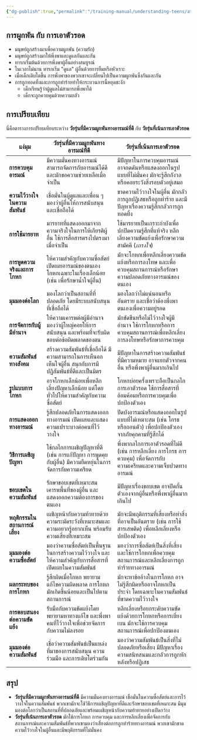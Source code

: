 ```yaml
---
{"dg-publish":true,"permalink":"/training-manual/understanding-teens/attachment-thai/"}
---
```


## การผูกพัน กับ การเอาตัวรอด

- มนุษย์ถูกสร้างมาเพื่อความผูกพัน (ความรัก)
- มนุษย์ถูกสร้างมาให้พึ่งพาและดูแลกันและกัน
- ทารกเริ่มต้นด้วยการพึ่งพาผู้อื่นอย่างสมบูรณ์
- ในเวลาไม่นาน ทารกเริ่ม "ดูแล" ผู้อื่นด้วยการยิ้มหรือหัวเราะ
- เมื่อเด็กเติบโตขึ้น การพึ่งพาของพวกเขาจะเปลี่ยนไปเป็นความผูกพันซึ่งกันและกัน
- การถูกทอดทิ้งและการถูกทำร้ายทำให้กระบวนการนี้หยุดชะงัก
    - เด็กเรียนรู้ว่าผู้ดูแลไม่สามารถพึ่งพาได้
    - เด็กจะถูกควบคุมด้วยความกลัว

## การเปรียบเทียบ
นี่คือตารางการเปรียบเทียบระหว่าง **วัยรุ่นที่มีความผูกพันทางอารมณ์ที่ดี** กับ **วัยรุ่นที่เน้นการเอาตัวรอด**

|**แง่มุม**|**วัยรุ่นที่มีความผูกพันทางอารมณ์ที่ดี**|**วัยรุ่นที่เน้นการเอาตัวรอด**|
|---|---|---|
|**การควบคุมอารมณ์**|มีความมั่นคงทางอารมณ์ สามารถจัดการกับอารมณ์ได้ดี และมักขอความช่วยเหลือเมื่อจำเป็น|มีปัญหาในการควบคุมอารมณ์ อาจกดดันหรือแสดงออกในรูปแบบที่ไม่มั่นคง มักจะรู้สึกกังวลหรือคอยระวังสิ่งรอบตัวอยู่เสมอ|
|**ความไว้วางใจในความสัมพันธ์**|เชื่อมั่นในผู้ดูแลและเพื่อน ๆ มองว่าผู้อื่นให้การสนับสนุนและเชื่อถือได้|ขาดความไว้วางใจในผู้อื่น มักกลัวการถูกปฏิเสธหรือถูกทำร้าย และมีปัญหาเรื่องความรู้สึกกลัวการถูกทอดทิ้ง|
|**การใช้มารยาท**|มารยาทที่แสดงออกมาจากความจริงใจในการให้เกียรติผู้อื่น ใช้การสื่อสารตรงไปตรงมาเมื่อจำเป็น|ใช้มารยาทเป็นเกราะกำบังเพื่อปกปิดความรู้สึกที่แท้จริง หลีกเลี่ยงความขัดแย้งเพื่อรักษาความสามัคคี (_เกรงใจ_)|
|**การพูดความจริงและการโกหก**|ให้ความสำคัญกับความซื่อสัตย์ เปิดเผยอารมณ์ของตนเอง โกหกเฉพาะในเรื่องเล็กน้อย (เช่น เพื่อรักษาน้ำใจผู้อื่น)|มักจะโกหกเพื่อหลีกเลี่ยงความขัดแย้งหรือการลงโทษ และเพื่อควบคุมสถานการณ์หรือรักษาความปลอดภัยทางอารมณ์ของตนเอง|
|**มุมมองต่อโลก**|มองโลกว่าเป็นสถานที่ที่ปลอดภัย โดยมีระบบสนับสนุนที่เชื่อถือได้|มองโลกว่าไม่แน่นอนหรืออันตราย และเชื่อว่าต้องพึ่งพาตนเองเพื่อความอยู่รอด|
|**การจัดการกับผู้มีอำนาจ**|ให้ความเคารพต่อผู้มีอำนาจ มองว่าผู้ใหญ่คอยให้การสนับสนุน และพร้อมที่จะรับผิดชอบต่อข้อผิดพลาดของตน|มักขัดขืนหรือไม่ไว้วางใจผู้มีอำนาจ ใช้การโกหกหรือการควบคุมสถานการณ์เพื่อหลีกเลี่ยงการลงโทษหรือรักษาการควบคุม|
|**ความสัมพันธ์ทางสังคม**|สร้างความสัมพันธ์ที่เชื่อถือได้ มีความสามารถในการเห็นอกเห็นใจผู้อื่น สนุกกับการมีปฏิสัมพันธ์ที่ดีและเป็นมิตร|มีปัญหาในการสร้างความสัมพันธ์ที่มีความหมาย อาจแยกตัวจากคนอื่น หรือพึ่งพาผู้อื่นมากเกินไป|
|**รูปแบบการโกหก**|อาจโกหกเล็กน้อยเพื่อหลีกเลี่ยงปัญหาเล็กน้อย แต่โดยทั่วไปให้ความสำคัญกับความซื่อสัตย์|โกหกบ่อยครั้งเพราะถือเป็นกลไกการเอาตัวรอด ใช้การสื่อสารที่อ้อมค้อมหรือการควบคุมเพื่อปกป้องตัวเอง|
|**การแสดงออกทางอารมณ์**|รู้สึกปลอดภัยในการแสดงออกทางอารมณ์ เปิดเผยและแสดงความเปราะบางต่อคนที่ไว้วางใจ|ปิดบังอารมณ์หรือแสดงออกในรูปแบบที่ไม่เหมาะสม (เช่น โกรธหรือถอนตัว) เพื่อปกป้องตัวเองจากภัยคุกคามที่รู้สึกได้|
|**วิธีการเผชิญปัญหา**|ใช้กลไกการเผชิญปัญหาที่ดี (เช่น การแก้ปัญหา การพูดคุยกับผู้อื่น) มีความยืดหยุ่นในการจัดการกับความเครียด|พึ่งพากลไกการเอาตัวรอดที่ไม่ดี (เช่น การหลีกเลี่ยง การโกรธ การควบคุม) เพื่อจัดการกับความเครียดและความเจ็บปวดทางอารมณ์|
|**ขอบเขตในความสัมพันธ์**|รักษาขอบเขตที่เหมาะสม เคารพพื้นที่ของผู้อื่น และแสดงออกความต้องการของตนเอง|มีปัญหาเรื่องขอบเขต อาจปิดกั้นตัวเองจากผู้อื่นหรือพึ่งพาผู้อื่นมากเกินไป|
|**พฤติกรรมในสถานการณ์เสี่ยง**|เผชิญหน้ากับความท้าทายด้วยความระมัดระวังที่เหมาะสมและความอยากรู้อยากเห็น พร้อมรับความเสี่ยงที่เหมาะสม|มักจะมีพฤติกรรมที่เสี่ยงหรือทำสิ่งที่อาจเป็นอันตราย (เช่น การใช้สารเสพติด) เพื่อหลีกเลี่ยงหรือปกป้องตัวเอง|
|**มุมมองต่อความซื่อสัตย์**|มองว่าความซื่อสัตย์เป็นพื้นฐานในการสร้างความไว้วางใจ และให้ความสำคัญกับการสื่อสารที่เปิดเผยในความสัมพันธ์|มองว่าการซื่อสัตย์เป็นสิ่งที่เสี่ยง และใช้การโกหกเพื่อควบคุมสถานการณ์และหลีกเลี่ยงการถูกทำร้ายทางอารมณ์|
|**ผลกระทบของการโกหก**|รู้สึกผิดเมื่อโกหก พยายามแก้ไขความผิดพลาด การโกหกมักเกิดขึ้นน้อยและเป็นไปตามสถานการณ์|มักจะหาข้ออ้างในการโกหก อาจไม่รู้สึกผิดหรืออาจโกหกเป็นประจำ โดยเฉพาะในความสัมพันธ์ที่ขาดความไว้วางใจ|
|**การตอบสนองต่อความขัดแย้ง**|รับมือกับความขัดแย้งโดยพยายามหาทางแก้ไข และพึ่งพาคนที่ไว้วางใจเพื่อช่วยจัดการกับความไม่ลงรอย|หลีกเลี่ยงหรือยกระดับความขัดแย้งด้วยการโกหกหรือการเบี่ยงเบน มักจะใช้การควบคุมสถานการณ์เพื่อปกป้องตนเอง|
|**มุมมองต่อความสัมพันธ์**|เชื่อว่าความสัมพันธ์เป็นแหล่งที่มาของการสนับสนุน ความร่วมมือ และการเติบโตร่วมกัน|มองว่าความสัมพันธ์เป็นสิ่งที่ไม่ปลอดภัยหรือเสี่ยง มีปัญหาเรื่องความสนิทสนมและกลัวการถูกหักหลังหรือปฏิเสธ|

## สรุป

- **วัยรุ่นที่มีความผูกพันทางอารมณ์ที่ดี** มีความมั่นคงทางอารมณ์ เชื่อมั่นในความซื่อสัตย์และการไว้วางใจในความสัมพันธ์ พวกเขามักจะใช้วิธีการเผชิญปัญหาที่ดีและรักษาขอบเขตที่เหมาะสม มีมุมมองต่อโลกว่าเป็นสถานที่ที่ปลอดภัยและพร้อมเผชิญหน้ากับความท้าทายอย่างเปิดกว้าง
- **วัยรุ่นที่เน้นการเอาตัวรอด** มักใช้การโกหก การควบคุม และการหลีกเลี่ยงเพื่อจัดการกับสถานการณ์และความสัมพันธ์ที่พวกเขามองว่าเสี่ยงต่อการถูกทำร้ายทางอารมณ์ พวกเขามักขาดความไว้วางใจในผู้อื่นและมีพฤติกรรมที่ไม่มั่นคง